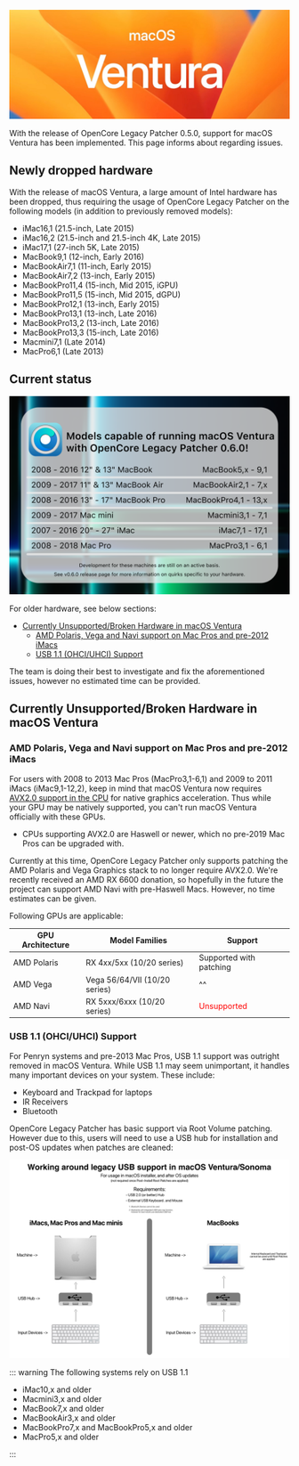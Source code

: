 ![](../images/macOS-13-Ventura.png)

With the release of OpenCore Legacy Patcher 0.5.0, support for macOS Ventura has been implemented. This page informs about regarding issues.

## Newly dropped hardware

With the release of macOS Ventura, a large amount of Intel hardware has been dropped, thus requiring the usage of OpenCore Legacy Patcher on the following models (in addition to previously removed models):

* iMac16,1 (21.5-inch, Late 2015)
* iMac16,2 (21.5-inch and 21.5-inch 4K, Late 2015)
* iMac17,1 (27-inch 5K, Late 2015)
* MacBook9,1 (12-inch, Early 2016)
* MacBookAir7,1 (11-inch, Early 2015)
* MacBookAir7,2 (13-inch, Early 2015)
* MacBookPro11,4 (15-inch, Mid 2015, iGPU)
* MacBookPro11,5 (15-inch, Mid 2015, dGPU)
* MacBookPro12,1 (13-inch, Early 2015)
* MacBookPro13,1 (13-inch, Late 2016)
* MacBookPro13,2 (13-inch, Late 2016)
* MacBookPro13,3 (15-inch, Late 2016)
* Macmini7,1 (Late 2014)
* MacPro6,1 (Late 2013)


## Current status

<img width="625" alt="" src="../images/OCLP-060-Initial-Support.png">

For older hardware, see below sections:

* [Currently Unsupported/Broken Hardware in macOS Ventura](#currently-unsupportedbroken-hardware-in-macos-ventura)
  * [AMD Polaris, Vega and Navi support on Mac Pros and pre-2012 iMacs](#amd-polaris-vega-and-navi-support-on-mac-pros-and-pre-2012-imacs)
  * [USB 1.1 (OHCI/UHCI) Support](#usb-11-ohciuhci-support)

The team is doing their best to investigate and fix the aforementioned issues, however no estimated time can be provided.

## Currently Unsupported/Broken Hardware in macOS Ventura

### AMD Polaris, Vega and Navi support on Mac Pros and pre-2012 iMacs

For users with 2008 to 2013 Mac Pros (MacPro3,1-6,1) and 2009 to 2011 iMacs (iMac9,1-12,2), keep in mind that macOS Ventura now requires [AVX2.0 support in the CPU](https://en.wikipedia.org/wiki/Advanced_Vector_Extensions#Advanced_Vector_Extensions_2) for native graphics acceleration. Thus while your GPU may be natively supported, you can't run macOS Ventura officially with these GPUs.

* CPUs supporting AVX2.0 are Haswell or newer, which no pre-2019 Mac Pros can be upgraded with.

Currently at this time, OpenCore Legacy Patcher only supports patching the AMD Polaris and Vega Graphics stack to no longer require AVX2.0. We're recently received an AMD RX 6600 donation, so hopefully in the future the project can support AMD Navi with pre-Haswell Macs. However, no time estimates can be given.

Following GPUs are applicable:

GPU Architecture | Model Families                | Support
-----------------|-------------------------------|----------------------------------------------------------
AMD Polaris      | RX 4xx/5xx (10/20 series)     | <span style="color:#green">Supported with patching</span>
AMD Vega         | Vega 56/64/VII (10/20 series) | ^^
AMD Navi         | RX 5xxx/6xxx (10/20 series)   | <span style="color:red">Unsupported</span>


### USB 1.1 (OHCI/UHCI) Support

For Penryn systems and pre-2013 Mac Pros, USB 1.1 support was outright removed in macOS Ventura. While USB 1.1 may seem unimportant, it handles many important devices on your system. These include:

* Keyboard and Trackpad for laptops
* IR Receivers
* Bluetooth

OpenCore Legacy Patcher has basic support via Root Volume patching. However due to this, users will need to use a USB hub for installation and post-OS updates when patches are cleaned:

![](../images/usb11-chart.png)

::: warning The following systems rely on USB 1.1

* iMac10,x and older
* Macmini3,x and older
* MacBook7,x and older
* MacBookAir3,x and older
* MacBookPro7,x and MacBookPro5,x and older
* MacPro5,x and older

:::
